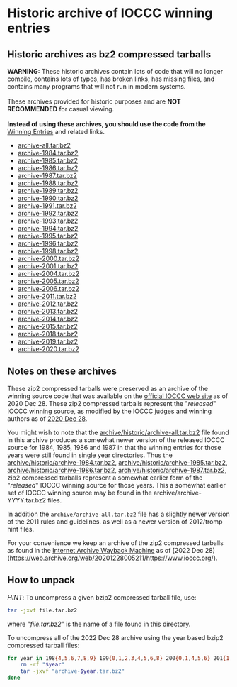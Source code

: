 # Historic archive of IOCCC winning entries


## Historic archives as bz2 compressed tarballs

**WARNING:** These historic archives contain lots of code that will no longer compile,
contains lots of typos, has broken links, has missing files, and contains many programs that will not
run in modern systems.
<br><br>
These archives provided for historic purposes and are
**NOT RECOMMENDED** for casual viewing.
<br><br>
**Instead of using these archives, you should use the code from the** [Winning Entries](../../years.html) and related links.

* [archive-all.tar.bz2](archive-all.tar.bz2)
* [archive-1984.tar.bz2](archive-1984.tar.bz2)
* [archive-1985.tar.bz2](archive-1985.tar.bz2)
* [archive-1986.tar.bz2](archive-1986.tar.bz2)
* [archive-1987.tar.bz2](archive-1987.tar.bz2)
* [archive-1988.tar.bz2](archive-1988.tar.bz2)
* [archive-1989.tar.bz2](archive-1989.tar.bz2)
* [archive-1990.tar.bz2](archive-1990.tar.bz2)
* [archive-1991.tar.bz2](archive-1991.tar.bz2)
* [archive-1992.tar.bz2](archive-1992.tar.bz2)
* [archive-1993.tar.bz2](archive-1993.tar.bz2)
* [archive-1994.tar.bz2](archive-1994.tar.bz2)
* [archive-1995.tar.bz2](archive-1995.tar.bz2)
* [archive-1996.tar.bz2](archive-1996.tar.bz2)
* [archive-1998.tar.bz2](archive-1998.tar.bz2)
* [archive-2000.tar.bz2](archive-2000.tar.bz2)
* [archive-2001.tar.bz2](archive-2001.tar.bz2)
* [archive-2004.tar.bz2](archive-2004.tar.bz2)
* [archive-2005.tar.bz2](archive-2005.tar.bz2)
* [archive-2006.tar.bz2](archive-2006.tar.bz2)
* [archive-2011.tar.bz2](archive-2011.tar.bz2)
* [archive-2012.tar.bz2](archive-2012.tar.bz2)
* [archive-2013.tar.bz2](archive-2013.tar.bz2)
* [archive-2014.tar.bz2](archive-2014.tar.bz2)
* [archive-2015.tar.bz2](archive-2015.tar.bz2)
* [archive-2018.tar.bz2](archive-2018.tar.bz2)
* [archive-2019.tar.bz2](archive-2019.tar.bz2)
* [archive-2020.tar.bz2](archive-2020.tar.bz2)


## Notes on these archives

These zip2 compressed tarballs were preserved as an archive of the
winning source code that was available on the [official IOCCC web
site](https://www.ioccc.org) as of 2020 Dec 28.  These zip2 compressed
tarballs represent the "_released_" IOCCC winning source,
as modified by the IOCCC judges and winning authors
as of [2020 Dec 28](https://web.archive.org/web/20201228005211/https://www.ioccc.org/).

You might wish to note that the
[archive/historic/archive-all.tar.bz2](archive-all.tar.bz2) file
found in this archive produces a somewhat newer version of the
released IOCCC source for 1984, 1985, 1986 and 1987 in that the
winning entries for those years were still found in single year directories.  Thus the
[archive/historic/archive-1984.tar.bz2](archive-1984.tar.bz2),
[archive/historic/archive-1985.tar.bz2](archive-1985.tar.bz2),
[archive/historic/archive-1986.tar.bz2](archive-1986.tar.bz2),
[archive/historic/archive-1987.tar.bz2](archive-1987.tar.bz2),
zip2 compressed tarballs represent a somewhat earlier form of the
"_released_" IOCCC winning source for those years.
This a somewhat earlier set of IOCCC winning source may
be found in the archive/archive-YYYY.tar.bz2 files.

In addition the `archive/archive-all.tar.bz2` file has
a slightly newer version of the 2011 rules and guidelines.
as well as a newer version of 2012/tromp hint files.

For your convenience we keep an archive of the zip2 compressed
tarballs as found in the [Internet Archive Wayback
Machine](https://web.archive.org) as of [2022 Dec
28)(https://web.archive.org/web/20201228005211/https://www.ioccc.org/).


## How to unpack

*HINT*: To uncompress a given bzip2 compressed tarball file, use:

```sh
tar -jxvf file.tar.bz2
```

where "_file.tar.bz2_" is the name of a file found in this directory.

To uncompress all of the 2022 Dec 28 archive using the year based
bzip2 compressed tarball files:

```sh
for year in 198{4,5,6,7,8,9} 199{0,1,2,3,4,5,6,8} 200{0,1,4,5,6} 201{1,2,3,4,5,8,9} 2020; do
    rm -rf "$year"
    tar -jxvf "archive-$year.tar.bz2"
done
```
